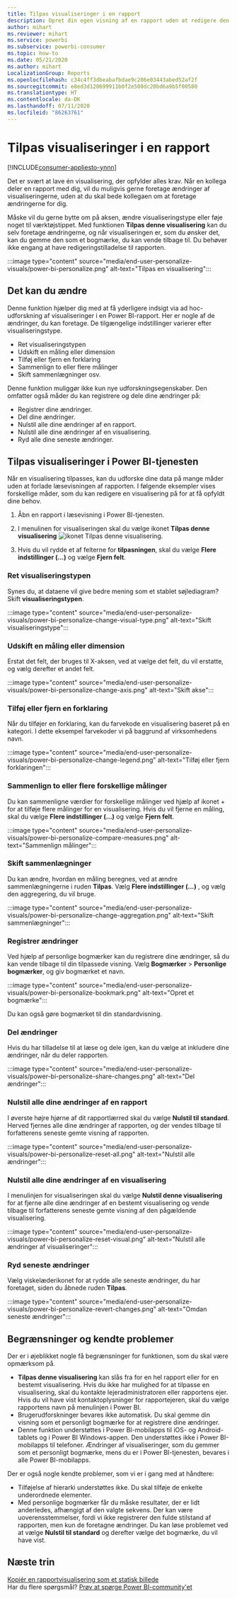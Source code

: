 ```yaml
---
title: Tilpas visualiseringer i en rapport
description: Opret din egen visning af en rapport uden at redigere den.
author: mihart
ms.reviewer: mihart
ms.service: powerbi
ms.subservice: powerbi-consumer
ms.topic: how-to
ms.date: 05/21/2020
ms.author: mihart
LocalizationGroup: Reports
ms.openlocfilehash: c34c4ff3dbeabafbdae9c286e03443abed52af2f
ms.sourcegitcommit: e8ed3d120699911b0f2e508dc20bd6a9b5f00580
ms.translationtype: HT
ms.contentlocale: da-DK
ms.lasthandoff: 07/11/2020
ms.locfileid: "86263761"
---
```

# <a name="personalize-visuals-in-a-report"></a>Tilpas visualiseringer i en rapport

[!INCLUDE[consumer-appliesto-ynnn](../includes/consumer-appliesto-ynnn.md)]

Det er svært at lave én visualisering, der opfylder alles krav. Når en kollega deler en rapport med dig, vil du muligvis gerne foretage ændringer af visualiseringerne, uden at du skal bede kollegaen om at foretage ændringerne for dig. 

Måske vil du gerne bytte om på aksen, ændre visualiseringstype eller føje noget til værktøjstippet. Med funktionen **Tilpas denne visualisering** kan du selv foretage ændringerne, og når visualiseringen er, som du ønsker det, kan du gemme den som et bogmærke, du kan vende tilbage til. Du behøver ikke engang at have redigeringstilladelse til rapporten.

:::image type="content" source="media/end-user-personalize-visuals/power-bi-personalize.png" alt-text="Tilpas en visualisering":::
 
## <a name="what-you-can-change"></a>Det kan du ændre

Denne funktion hjælper dig med at få yderligere indsigt via ad hoc-udforskning af visualiseringer i en Power BI-rapport. Her er nogle af de ændringer, du kan foretage. De tilgængelige indstillinger varierer efter visualiseringstype. 

- Ret visualiseringstypen
- Udskift en måling eller dimension
- Tilføj eller fjern en forklaring
- Sammenlign to eller flere målinger
- Skift sammenlægninger osv.

Denne funktion muliggør ikke kun nye udforskningsegenskaber. Den omfatter også måder du kan registrere og dele dine ændringer på:

- Registrer dine ændringer.
- Del dine ændringer.
- Nulstil alle dine ændringer af en rapport.
- Nulstil alle dine ændringer af en visualisering.
- Ryd alle dine seneste ændringer.


## <a name="personalize-visuals-in-the-power-bi-service"></a>Tilpas visualiseringer i Power BI-tjenesten

Når en visualisering tilpasses, kan du udforske dine data på mange måder uden at forlade læsevisningen af rapporten. I følgende eksempler vises forskellige måder, som du kan redigere en visualisering på for at få opfyldt dine behov. 

1. Åbn en rapport i læsevisning i Power BI-tjenesten.

2. I menulinen for visualiseringen skal du vælge ikonet **Tilpas denne visualisering** ![ikonet Tilpas denne visualisering](media/end-user-personalize-visuals/power-bi-personalize-visual-icon.png). 

3. Hvis du vil rydde et af felterne for **tilpasningen**, skal du vælge **Flere indstillinger (...)** og vælge **Fjern felt**.

### <a name="change-the-visualization-type"></a>Ret visualiseringstypen

Synes du, at dataene vil give bedre mening som et stablet søjlediagram? Skift **visualiseringstypen**.

:::image type="content" source="media/end-user-personalize-visuals/power-bi-personalize-change-visual-type.png" alt-text="Skift visualiseringstype":::
 
### <a name="swap-out-a-measure-or-dimension"></a>Udskift en måling eller dimension
Erstat det felt, der bruges til X-aksen, ved at vælge det felt, du vil erstatte, og vælg derefter et andet felt.

:::image type="content" source="media/end-user-personalize-visuals/power-bi-personalize-change-axis.png" alt-text="Skift akse":::
 
### <a name="add-or-remove-a-legend"></a>Tilføj eller fjern en forklaring
Når du tilføjer en forklaring, kan du farvekode en visualisering baseret på en kategori. I dette eksempel farvekoder vi på baggrund af virksomhedens navn. 

:::image type="content" source="media/end-user-personalize-visuals/power-bi-personalize-change-legend.png" alt-text="Tilføj eller fjern forklaringen":::

### <a name="compare-two-or-more-different-measures"></a>Sammenlign to eller flere forskellige målinger
Du kan sammenligne værdier for forskellige målinger ved hjælp af ikonet + for at tilføje flere målinger for en visualisering. Hvis du vil fjerne en måling, skal du vælge **Flere indstillinger (...)** og vælge **Fjern felt**.

:::image type="content" source="media/end-user-personalize-visuals/power-bi-personalize-compare-measures.png" alt-text="Sammenlign målinger":::

### <a name="change-aggregations"></a>Skift sammenlægninger
Du kan ændre, hvordan en måling beregnes, ved at ændre sammenlægningerne i ruden **Tilpas**. Vælg **Flere indstillinger (...)** , og vælg den aggregering, du vil bruge.

:::image type="content" source="media/end-user-personalize-visuals/power-bi-personalize-change-aggregation.png" alt-text="Skift sammenlægninger":::

### <a name="capture-changes"></a>Registrer ændringer 
Ved hjælp af personlige bogmærker kan du registrere dine ændringer, så du kan vende tilbage til din tilpassede visning. Vælg **Bogmærker** > **Personlige bogmærker**, og giv bogmærket et navn. 

:::image type="content" source="media/end-user-personalize-visuals/power-bi-personalize-bookmark.png" alt-text="Opret et bogmærke":::
 
Du kan også gøre bogmærket til din standardvisning.

### <a name="share-changes"></a>Del ændringer 
Hvis du har tilladelse til at læse og dele igen, kan du vælge at inkludere dine ændringer, når du deler rapporten.

:::image type="content" source="media/end-user-personalize-visuals/power-bi-personalize-share-changes.png" alt-text="Del ændringer":::
 
### <a name="reset-all-your-changes-to-a-report"></a>Nulstil alle dine ændringer af en rapport

I øverste højre hjørne af dit rapportlærred skal du vælge **Nulstil til standard**. Herved fjernes alle dine ændringer af rapporten, og der vendes tilbage til forfatterens seneste gemte visning af rapporten.

:::image type="content" source="media/end-user-personalize-visuals/power-bi-personalize-reset-all.png" alt-text="Nulstil alle ændringer":::
 
### <a name="reset-all-your-changes-to-a-visual"></a>Nulstil alle dine ændringer af en visualisering

I menulinjen for visualiseringen skal du vælge **Nulstil denne visualisering** for at fjerne alle dine ændringer af en bestemt visualisering og vende tilbage til forfatterens seneste gemte visning af den pågældende visualisering.

:::image type="content" source="media/end-user-personalize-visuals/power-bi-personalize-reset-visual.png" alt-text="Nulstil alle ændringer af visualiseringer":::
 
### <a name="clear-recent-changes"></a>Ryd seneste ændringer

Vælg viskelæderikonet for at rydde alle seneste ændringer, du har foretaget, siden du åbnede ruden **Tilpas**.  

:::image type="content" source="media/end-user-personalize-visuals/power-bi-personalize-revert-changes.png" alt-text="Omdan seneste ændringer":::

## <a name="limitations-and-known-issues"></a>Begrænsninger og kendte problemer

Der er i øjeblikket nogle få begrænsninger for funktionen, som du skal være opmærksom på.

- **Tilpas denne visualisering** kan slås fra for en hel rapport eller for en bestemt visualisering. Hvis du ikke har mulighed for at tilpasse en visualisering, skal du kontakte lejeradministratoren eller rapportens ejer. Hvis du vil have vist kontaktoplysninger for rapportejeren, skal du vælge rapportens navn på menulinjen i Power BI.
- Brugerudforskninger bevares ikke automatisk. Du skal gemme din visning som et personligt bogmærke for at registrere dine ændringer.
- Denne funktion understøttes i Power BI-mobilapps til iOS- og Android-tablets og i Power BI Windows-appen. Den understøttes ikke i Power BI-mobilapps til telefoner. Ændringer af visualiseringer, som du gemmer som et personligt bogmærke, mens du er i Power BI-tjenesten, bevares i alle Power BI-mobilapps.

Der er også nogle kendte problemer, som vi er i gang med at håndtere:

- Tilføjelse af hierarki understøttes ikke. Du skal tilføje de enkelte underordnede elementer.
- Med personlige bogmærker får du måske resultater, der er lidt anderledes, afhængigt af den valgte sekvens. Der kan være uoverensstemmelser, fordi vi ikke registrerer den fulde stilstand af rapporten, men kun de foretagne ændringer. Du kan løse problemet ved at vælge **Nulstil til standard** og derefter vælge det bogmærke, du vil have vist. 

## <a name="next-steps"></a>Næste trin
[Kopiér en rapportvisualisering som et statisk billede](../visuals/power-bi-visualization-copy-paste.md)    
Har du flere spørgsmål? [Prøv at spørge Power BI-community'et](https://community.powerbi.com/)

